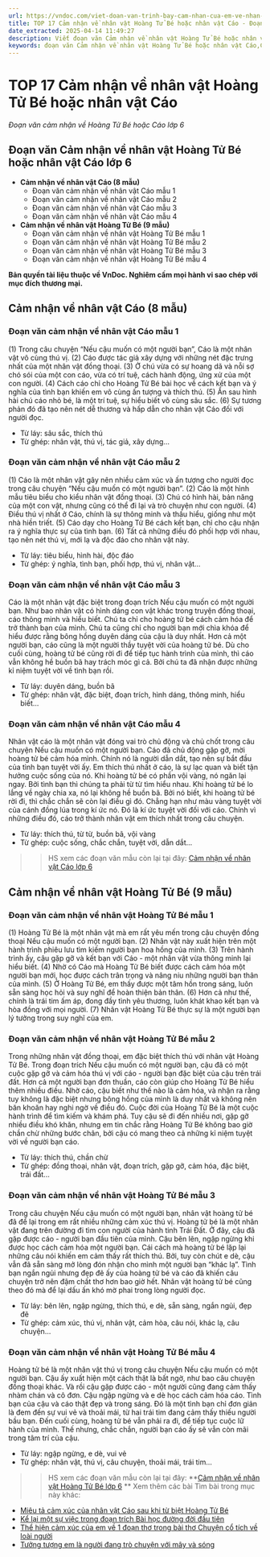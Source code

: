 ```yaml
---
url: https://vndoc.com/viet-doan-van-trinh-bay-cam-nhan-cua-em-ve-nhan-vat-hoang-tu-be-hoac-nhan-vat-cao-trong-doan-van-co-su-dung-it-nhat-2-tu-ghep-va-2-tu-lay-243030
title: TOP 17 Cảm nhận về nhân vật Hoàng Tử Bé hoặc nhân vật Cáo - Đoạn văn cảm nhận về Hoàng Tử Bé hoặc Cáo lớp 6 - VnDoc.com
date_extracted: 2025-04-14 11:49:27
description: Viết đoạn văn Cảm nhận về nhân vật Hoàng Tử Bé hoặc nhân vật Cáo được biên soạn nhằm giúp các em HS đạt kết quả tốt trong quá trình làm bài tập và học tập môn Ngữ văn lớp 6.
keywords: đoạn văn Cảm nhận về nhân vật Hoàng Tử Bé hoặc nhân vật Cáo,Cảm nhận về nhân vật Hoàng Tử Bé hoặc nhân vật Cáo,Cảm nhận về nhân vật cáo,Cảm nhận về nhân vật hoàng tử bé,viết đoạn văn trình bày cảm nhận của em về nhân vật hoàng tử bé hoặc nhân vật cáo,cảm nhận của em về nhân vật hoàng tử bé hoặc nhân vật cáo,cảm nhận của em về nhân vật hoàng tử bé,cảm nhận của em về nhân vật cáo,ngữ văn 6,soạn văn 6,ngữ văn lớp 6
---
```


# TOP 17 Cảm nhận về nhân vật Hoàng Tử Bé hoặc nhân vật Cáo
 _Đoạn văn cảm nhận về Hoàng Tử Bé hoặc Cáo lớp 6_
## **Đoạn văn Cảm nhận về nhân vật Hoàng Tử Bé hoặc nhân vật Cáo lớp 6**
  * **Cảm nhận về nhân vật Cáo \(8 mẫu\)**
    * Đoạn văn cảm nhận về nhân vật Cáo mẫu 1
    * Đoạn văn cảm nhận về nhân vật Cáo mẫu 2
    * Đoạn văn cảm nhận về nhân vật Cáo mẫu 3
    * Đoạn văn cảm nhận về nhân vật Cáo mẫu 4
  * **Cảm nhận về nhân vật Hoàng Tử Bé \(9 mẫu\)**
    * Đoạn văn cảm nhận về nhân vật Hoàng Tử Bé mẫu 1
    * Đoạn văn cảm nhận về nhân vật Hoàng Tử Bé mẫu 2
    * Đoạn văn cảm nhận về nhân vật Hoàng Tử Bé mẫu 3
    * Đoạn văn cảm nhận về nhân vật Hoàng Tử Bé mẫu 4

**Bản quyền tài liệu thuộc về VnDoc. Nghiêm cấm mọi hành vi sao chép với mục đích thương mại.**
## **Cảm nhận về nhân vật Cáo \(8 mẫu\)**
### **Đoạn văn cảm nhận về nhân vật Cáo mẫu 1**
\(1\) Trong câu chuyện “Nếu cậu muốn có một người bạn”, Cáo là một nhân vật vô cùng thú vị. \(2\) Cáo được tác giả xây dựng với những nét đặc trưng nhất của một nhân vật đồng thoại. \(3\) Ở chú vừa có sự hoang dã và nỗi sợ chó sói của một con cáo, vừa có trí tuệ, cách hành động, ứng xử của một con người. \(4\) Cách cáo chỉ cho Hoàng Tử Bé bài học về cách kết bạn và ý nghĩa của tình bạn khiến em vô cùng ấn tượng và thích thú. \(5\) Ẩn sau hình hài chú cáo nhỏ bé, là một trí tuệ, sự hiểu biết vô cùng sâu sắc. \(6\) Sự tương phản đó đã tạo nên nét dễ thương và hấp dẫn cho nhân vật Cáo đối với người đọc.
  * Từ láy: sâu sắc, thích thú
  * Từ ghép: nhân vật, thú vị, tác giả, xây dựng…

### **Đoạn văn cảm nhận về nhân vật Cáo mẫu 2**
\(1\) Cáo là một nhân vật gây nên nhiều cảm xúc và ấn tượng cho người đọc trong câu chuyện “Nếu cậu muốn có một người bạn”. \(2\) Cáo là một hình mẫu tiêu biểu cho kiểu nhân vật đồng thoại. \(3\) Chú có hình hài, bản năng của một con vật, nhưng cũng có thể đi lại và trò chuyện như con người. \(4\) Điều thú vị nhất ở Cáo, chính là sự thông minh và thấu hiểu, giống như một nhà hiền triết. \(5\) Cáo dạy cho Hoàng Tử Bé cách kết bạn, chỉ cho cậu nhận ra ý nghĩa thực sự của tình bạn. \(6\) Tất cả những điều đó phối hợp với nhau, tạo nên nét thú vị, mới lạ và độc đáo cho nhân vật này.
  * Từ láy: tiêu biểu, hình hài, độc đáo
  * Từ ghép: ý nghĩa, tình bạn, phối hợp, thú vị, nhân vật…

### Đoạn văn cảm nhận về nhân vật Cáo mẫu 3
Cáo là một nhân vật đặc biệt trong đoạn trích Nếu cậu muốn có một người bạn. Như bao nhân vật có hình dáng con vật khác trong truyện đồng thoại, cáo thông minh và hiểu biết. Chú ta chỉ cho hoàng tử bé cách cảm hóa để trở thành bạn của mình. Chú ta cũng chỉ cho người bạn mới chìa khóa để hiểu được rằng bông hồng duyên dáng của cậu là duy nhất. Hơn cả một người bạn, cáo cũng là một người thầy tuyệt vời của hoàng tử bé. Dù cho cuối cùng, hoàng tử bé cũng rời đi để tiếp tục hành trình của mình, thì cáo vẫn không hề buồn bã hay trách móc gì cả. Bởi chú ta đã nhận được những kỉ niệm tuyệt vời về tình bạn rồi.
  * Từ láy: duyên dáng, buồn bã
  * Từ ghép: nhân vật, đặc biệt, đoạn trích, hình dáng, thông minh, hiểu biết...

### Đoạn văn cảm nhận về nhân vật Cáo mẫu 4
Nhân vật cáo là một nhân vật đóng vai trò chủ động và chủ chốt trong câu chuyện Nếu cậu muốn có một người bạn. Cáo đã chủ động gặp gỡ, mời hoàng tử bé cảm hóa mình. Chính nó là người dẫn dắt, tạo nên sự bắt đầu của tình bạn tuyệt vời ấy. Em thích thú nhất ở cáo, là sự lạc quan và biết tận hưởng cuộc sống của nó. Khi hoàng tử bé có phần vội vàng, nó ngăn lại ngay. Bởi tình bạn thì chúng ta phải từ từ tìm hiểu nhau. Khi hoàng tử bé lo lắng về ngày chia xa, nó lại không hề buồn bã. Bởi nó biết, khi hoàng tử bé rời đi, thì chắc chắn sẽ còn lại điều gì đó. Chẳng hạn như màu vàng tuyệt vời của cánh đồng lúa trong kí ức nó. Đó là kí ức tuyệt vời đối với cáo. Chính vì những điều đó, cáo trở thành nhân vật em thích nhất trong câu chuyện.
  * Từ láy: thích thú, từ từ, buồn bã, vội vàng
  * Từ ghép: cuộc sống, chắc chắn, tuyệt vời, dẫn dắt...

>> HS xem các đoạn văn mẫu còn lại tại đây: [Cảm nhận về nhân vật Cáo lớp 6](<https://vndoc.com/cam-nhan-cua-em-ve-nhan-vat-cao-lop-6-275892>)
## **Cảm nhận về nhân vật Hoàng Tử Bé \(9 mẫu\)**
### Đoạn văn cảm nhận về nhân vật Hoàng Tử Bé mẫu 1
\(1\) Hoàng Tử Bé là một nhân vật mà em rất yêu mến trong câu chuyện đồng thoại Nếu cậu muốn có một người bạn. \(2\) Nhân vật này xuất hiện trên một hành trình phiêu lưu tìm kiếm người bạn hoa hồng của mình. \(3\) Trên hành trình ấy, cậu gặp gỡ và kết bạn với Cáo - một nhân vật vừa thông minh lại hiểu biết. \(4\) Nhờ có Cáo mà Hoàng Tử Bé biết được cách cảm hóa một người bạn mới, học được cách trân trọng và nâng niu những người bạn thân của mình. \(5\) Ở Hoàng Tử Bé, em thấy được một tâm hồn trong sáng, luôn sẵn sàng học hỏi và suy nghĩ để hoàn thiện bản thân. \(6\) Hơn cả như thế, chính là trái tim ấm áp, đong đầy tình yêu thương, luôn khát khao kết bạn và hòa đồng với mọi người. \(7\) Nhân vật Hoàng Tử Bé thực sự là một người bạn lý tưởng trong suy nghĩ của em.
### Đoạn văn cảm nhận về nhân vật Hoàng Tử Bé mẫu 2
Trong những nhân vật đồng thoại, em đặc biệt thích thú với nhân vật Hoàng Tử Bé. Trong đoạn trích Nếu cậu muốn có một người bạn, cậu đã có một cuộc gặp gỡ và cảm hóa thú vị với cáo - người bạn đặc biệt của cậu trên trái đất. Hơn cả một người bạn đơn thuần, cáo còn giúp cho Hoàng Tử Bé hiểu thêm nhiều điều. Nhờ cáo, cậu biết như thế nào là cảm hóa, và nhận ra rằng tuy không là đặc biệt nhưng bông hồng của mình là duy nhất và không nên băn khoăn hay nghi ngờ về điều đó. Cuộc đời của Hoàng Tử Bé là một cuộc hành trình để tìm kiếm và khám phá. Tuy cậu sẽ đi đến nhiều nơi, gặp gỡ nhiều điều khó khăn, nhưng em tin chắc rằng Hoàng Tử Bé không bao giờ chần chừ những bước chân, bởi cậu có mang theo cả những kỉ niệm tuyệt vời về người bạn cáo.
  * Từ láy: thích thú, chần chừ
  * Từ ghép: đồng thoại, nhân vật, đoạn trích, gặp gỡ, cảm hóa, đặc biệt, trái đất...

### Đoạn văn cảm nhận về nhân vật Hoàng Tử Bé mẫu 3
Trong câu chuyện Nếu cậu muốn có một người bạn, nhân vật hoàng tử bé đã để lại trong em rất nhiều những cảm xúc thú vị. Hoàng tử bé là một nhân vật đang trên đường đi tìm con người của hành tinh Trái Đất. Ở đây, cậu đã gặp được cáo - người bạn đầu tiên của mình. Cậu bẽn lẽn, ngập ngừng khi được học cách cảm hóa một người bạn. Cái cách mà hoàng tử bé lặp lại những câu nói khiến em cảm thấy rất thích thú. Bởi, tuy còn chút e dè, cậu vẫn đã sẵn sàng mở lòng đón nhận cho mình một người bạn “khác lạ”. Tình bạn ngắn ngủi nhưng đẹp đẽ ấy của hoàng tử bé và cáo đã khiến câu chuyện trở nên đậm chất thơ hơn bao giờ hết. Nhân vật hoàng tử bé cũng theo đó mà để lại dấu ấn khó mờ phai trong lòng người đọc.
  * Từ láy: bẽn lẽn, ngập ngừng, thích thú, e dè, sẵn sàng, ngắn ngủi, đẹp đẽ
  * Từ ghép: cảm xúc, thú vị, nhân vật, cảm hòa, câu nói, khác lạ, câu chuyện...

### Đoạn văn cảm nhận về nhân vật Hoàng Tử Bé mẫu 4
Hoàng tử bé là một nhân vật thú vị trong câu chuyện Nếu cậu muốn có một người bạn. Cậu ấy xuất hiện một cách thật là bất ngờ, như bao câu chuyện đồng thoại khác. Và rồi cậu gặp được cáo - một người cũng đang cảm thấy nhàm chán và cô đơn. Cậu ngập ngừng và e dè học cách cảm hóa cáo. Tình bạn của cậu và cáo thật đẹp và trong sáng. Đó là một tình bạn chỉ đơn giản là đem đến sự vui vẻ và thoải mái, từ hai trái tim đang cảm thấy thiếu người bầu bạn. Đến cuối cùng, hoàng tử bé vẫn phải ra đi, để tiếp tục cuộc lữ hành của mình. Thế nhưng, chắc chắn, người bạn cáo ấy sẽ vẫn còn mãi trong tâm trí của cậu.
  * Từ láy: ngập ngừng, e dè, vui vẻ
  * Từ ghép: nhân vật, thú vị, câu chuyện, thoải mái, trái tim...

>> HS xem các đoạn văn mẫu còn lại tại đây: **[Cảm nhận về nhân vật Hoàng Tử Bé lớp 6](<https://vndoc.com/cam-nhan-cua-em-ve-nhan-vat-hoang-tu-be-lop-6-275890>) **
Xem thêm các bài Tìm bài trong mục này khác:
  * [Miêu tả cảm xúc của nhân vật Cáo sau khi từ biệt Hoàng Tử Bé](</tuong-tuong-va-viet-doan-van-mieu-ta-cam-xuc-cua-nhan-vat-cao-sau-khi-tu-biet-hoang-tu-be-243035>)
  * [Kể lại một sự việc trong đoạn trích Bài học đường đời đầu tiên](</viet-doan-van-ke-lai-mot-su-viec-trong-doan-trich-bai-hoc-duong-doi-dau-tien-bang-loi-cua-mot-nhan-vat-272845>)
  * [Thể hiện cảm xúc của em về 1 đoạn thơ trong bài thơ Chuyện cổ tích về loài người](</viet-doan-van-the-hien-cam-xuc-cua-em-ve-mot-doan-tho-ma-em-yeu-thich-trong-bai-tho-chuyen-co-tich-ve-loai-nguoi-243766>)
  * [Tưởng tượng em là người đang trò chuyện với mây và sóng](</viet-doan-van-tuong-tuong-em-la-nguoi-dang-tro-chuyen-voi-may-va-song-244293>)


